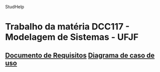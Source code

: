 <html>
  <head>
    StudHelp
  </head>
  <body>
    <h1>
      Trabalho da matéria DCC117 - Modelagem de Sistemas - UFJF
    </h1>
    <h2>
      <a href="https://docs.google.com/document/d/1RxyWyKjqwz9kEvx3caPUfI-cxhhJ60OmMy1iSTVg0FQ/edit?usp=sharing" target="_blank">Documento de Requisitos</a>
      <a href="https://drive.google.com/file/d/1BTX8_ynneNfLRRlMnj2I7GLwbHxR1Ws1/view?usp=sharing" target="_blank">Diagrama de caso de uso</a>
    </h2>
  </body>
</html>
